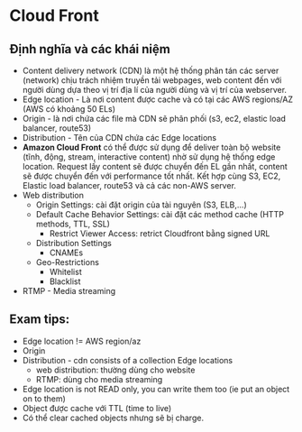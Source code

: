# Cloud Front

## Định nghĩa và các khái niệm
- Content delivery network (CDN) là một hệ thống phân tán các server (network) chịu trách nhiệm truyền tải webpages, web content đến với người dùng dựa theo vị trí địa lí của người dùng và vị trí của webserver.
- Edge location - Là nơi content được cache và có tại các AWS regions/AZ (AWS có khoảng 50 ELs)
- Origin - là nơi chứa các file mà CDN sẽ phân phối (s3, ec2, elastic load balancer, route53)
- Distribution - Tên của CDN chứa các Edge locations
- **Amazon Cloud Front** có thể được sử dụng để deliver toàn bộ website (tĩnh, động, stream, interactive content) nhờ sử dụng hệ thống edge location. Request lấy content sẽ được chuyển đến EL gần nhất, content sẽ được chuyển đến với performance tốt nhất. Kết hợp cùng S3, EC2, Elastic load balancer, route53 và cả các non-AWS server.
- Web distribution
  - Origin Settings: cài đặt origin của tài nguyên (S3, ELB,...)
  - Default Cache Behavior Settings: cài đặt các method cache (HTTP methods, TTL, SSL)
    - Restrict Viewer Access: retrict Cloudfront bằng signed URL
  - Distribution Settings
    - CNAMEs
  - Geo-Restrictions
    - Whitelist
    - Blacklist
- RTMP - Media streaming


## Exam tips:
- Edge location != AWS region/az
- Origin
- Distribution - cdn consists of a collection Edge locations
  - web distribution: thường dùng cho website
  - RTMP: dùng cho media streaming
- Edge location is not READ only, you can write them too (ie put an object on to them)
- Object được cache với TTL (time to live)
- Có thể clear cached objects nhưng sẽ bị charge.
